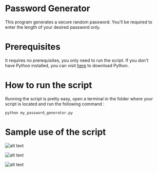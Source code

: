 # Password Generator

This program generates a secure random password. You'll be required to enter the length of your desired password only.

# Prerequisites

It requires no prerequisites, you only need to run the script. If you don't have Python installed, you can visit [here](https://www.python.org/downloads/) to download Python.

# How to run the script

Running the script is pretty easy, open a terminal in the folder where your script is located and run the following command :

`python my_password_generator.py`

# Sample use of the script

![alt text](https://github.com/Mannuel25/Mini-Python-Projects/blob/master/password-generator-1/screenshot_1.png)

![alt text](https://github.com/Mannuel25/Mini-Python-Projects/blob/master/password-generator-1/screenshot_2.png)

![alt text](https://github.com/Mannuel25/Mini-Python-Projects/blob/master/password-generator-1/screenshot_3.png)